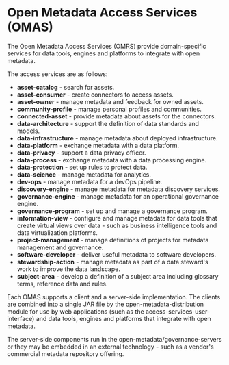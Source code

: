 <!-- SPDX-License-Identifier: Apache-2.0 -->
  
# Open Metadata Access Services (OMAS)

The Open Metadata Access Services (OMRS) provide domain-specific services
for data tools, engines and platforms to integrate with open metadata.

The access services are as follows:

* **asset-catalog** - search for assets.
* **asset-consumer** - create connectors to access assets.
* **asset-owner** - manage metadata and feedback for owned assets.
* **community-profile** - manage personal profiles and communities.
* **connected-asset** - provide metadata about assets for the connectors.
* **data-architecture** - support the definition of data standards and models.
* **data-infrastructure** - manage metadata about deployed infrastructure.
* **data-platform** - exchange metadata with a data platform.
* **data-privacy** - support a data privacy officer.
* **data-process** - exchange metadata with a data processing engine.
* **data-protection** - set up rules to protect data.
* **data-science** - manage metadata for analytics.
* **dev-ops** - manage metadata for a devOps pipeline.
* **discovery-engine** - manage metadata for metadata discovery services.
* **governance-engine** - manage metadata for an operational governance engine.
* **governance-program** - set up and manage a governance program.
* **information-view** - configure and manage metadata for data tools that 
create virtual views over data - such as business intelligence tools and
data virtualization platforms.
* **project-management** - manage definitions of projects for metadata
management and governance.
* **software-developer** - deliver useful metadata to software developers.
* **stewardship-action** - manage metadata as part of a data steward's work to
improve the data landscape.
* **subject-area** - develop a definition of a subject area including glossary
terms, reference data and rules.

Each OMAS supports a client and a server-side implementation.  The clients
are combined into a single JAR file by the open-metadata-distribution module
for use by web applications (such as the access-services-user-interface) and
data tools, engines and platforms that integrate with open metadata.

The server-side components run in the open-metadata/governance-servers or
they may be embedded in an external technology - such as a vendor's
commercial metadata repository offering.